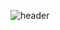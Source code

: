 ![header](https://capsule-render.vercel.app/api?type=waving&color=timeGradient&text=Welcome%20to%20SONG'S%20GitHub&fontSize=35&fontAlignY=40&fontAlign=70&height=250)


